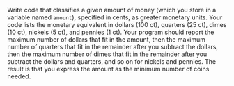 Write code that classifies a given amount of money (which you store in a variable named `amount`), specified in cents, as greater monetary units. Your code lists the monetary equivalent in dollars (100 ct), quarters (25 ct), dimes (10 ct), nickels (5 ct), and pennies (1 ct). Your program should report the maximum number of dollars that fit in the amount, then the maximum number of quarters that fit in the remainder after you subtract the dollars, then the maximum number of dimes that fit in the remainder after you subtract the dollars and quarters, and so on for nickels and pennies. The result is that you express the amount as the minimum number of coins needed. 
